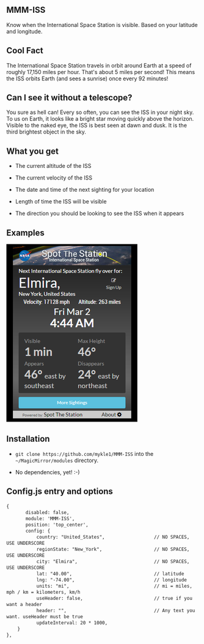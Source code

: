 ## MMM-ISS

Know when the International Space Station is visible. Based on your latitude and longitude.

## Cool Fact

The International Space Station travels in orbit around Earth at a speed of roughly 17,150 miles per hour.
That's about 5 miles per second! This means the ISS orbits Earth (and sees a sunrise) once every 92 minutes!

## Can I see it without a telescope?

You sure as hell can! Every so often, you can see the ISS in your night sky. To us on Earth, it looks like 
a bright star moving quickly above the horizon. Visible to the naked eye, the ISS is best seen at dawn and dusk.
It is the third brightest object in the sky. 

## What you get

* The current altitude of the ISS

* The current velocity of the ISS

* The date and time of the next sighting for your location

* Length of time the ISS will be visible

* The direction you should be looking to see the ISS when it appears

## Examples

![](images/1.PNG)

## Installation

* `git clone https://github.com/mykle1/MMM-ISS` into the `~/MagicMirror/modules` directory.

* No dependencies, yet! :-)


## Config.js entry and options

    {
           disabled: false,
           module: 'MMM-ISS',
           position: 'top_center',
		   config: {
			   country: "United_States",                  // NO SPACES, USE UNDERSCORE
			   regionState: "New_York",                   // NO SPACES, USE UNDERSCORE
			   city: "Elmira",                            // NO SPACES, USE UNDERSCORE
			   lat: "40.00",                              // latitude
			   lng: "-74.00",                             // longitude
			   units: "mi",                               // mi = miles, mph / km = kilometers, km/h
			   useHeader: false,                          // true if you want a header      
			   header: "",                                // Any text you want. useHeader must be true
			   updateInterval: 20 * 1000,
		}
    },
